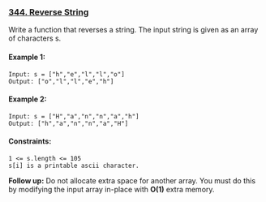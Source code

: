 ### [344. Reverse String](https://leetcode.com/problems/reverse-string/)

Write a function that reverses a string. The input string is given as an array of characters s.

#### Example 1:
```
Input: s = ["h","e","l","l","o"]
Output: ["o","l","l","e","h"]
```

#### Example 2:
```
Input: s = ["H","a","n","n","a","h"]
Output: ["h","a","n","n","a","H"]
```

#### Constraints:
```
1 <= s.length <= 105
s[i] is a printable ascii character.
```

**Follow up:** Do not allocate extra space for another array. You must do this by modifying the input array in-place with **O(1)** extra memory.